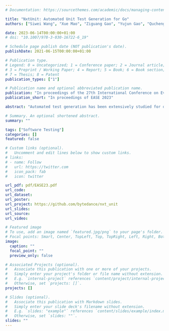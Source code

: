 ```yaml
---
# Documentation: https://sourcethemes.com/academic/docs/managing-content/

title: "NxtUnit: Automated Unit Test Generation for Go"
authors: ["Siwei Wang", "Xue Mao", "Ziguang Gao", "Yujun Gao", "Qucheng Shen", "Chao Peng"]

date: 2023-06-14T00:00:00+01:00
# doi: "10.1007/978-3-030-16722-6_19"

# Schedule page publish date (NOT publication's date).
publishDate: 2021-06-15T00:00:00+01:00

# Publication type.
# Legend: 0 = Uncategorized; 1 = Conference paper; 2 = Journal article;
# 3 = Preprint / Working Paper; 4 = Report; 5 = Book; 6 = Book section;
# 7 = Thesis; 8 = Patent
publication_types: ["1"]

# Publication name and optional abbreviated publication name.
publication: "In proceedings of the 27th International Conference on Evaluation and Assessment in Software Engineering (EASE 2023)"
publication_short: "In proceedings of EASE 2023"

abstract: "Automated test generation has been extensively studied for dynamically compiled or typed programming languages like Java and Python. However, Go, a popular statically compiled and typed programming language for server application development, has received limited support from existing tools. To address this gap, we present NxtUnit, an automatic unit test generation tool for Go that uses random testing and is well-suited for microservice architecture. NxtUnit employs a random approach to generate unit tests quickly, making it ideal for smoke testing and providing quick quality feedback. It comes with three types of interfaces: an integrated development environment (IDE) plugin, a command-line interface (CLI), and a browser-based platform. The plugin and CLI tool allow engineers to write unit tests more efficiently, while the platform provides unit test visualization and asynchronous unit test generation. We evaluated NxtUnit by generating unit tests for 13 open-source repositories and 500 ByteDance in-house repositories, resulting in a code coverage of 20.74% for in-house repositories. We conducted a survey among ByteDance engineers and found that NxtUnit can save them 48% of the time on writing unit tests. We have made the CLI tool available at https://github.com/bytedance/nxt_unit."

# Summary. An optional shortened abstract.
summary: ""

tags: ["Software Testing"]
categories: []
featured: false

# Custom links (optional).
#   Uncomment and edit lines below to show custom links.
# links:
# - name: Follow
#   url: https://twitter.com
#   icon_pack: fab
#   icon: twitter

url_pdf: pdf/EASE23.pdf
url_code:
url_dataset:
url_poster:
url_project: https://github.com/bytedance/nxt_unit
url_slides:
url_source:
url_video:

# Featured image
# To use, add an image named `featured.jpg/png` to your page's folder. 
# Focal points: Smart, Center, TopLeft, Top, TopRight, Left, Right, BottomLeft, Bottom, BottomRight.
image:
  caption: ""
  focal_point: ""
  preview_only: false

# Associated Projects (optional).
#   Associate this publication with one or more of your projects.
#   Simply enter your project's folder or file name without extension.
#   E.g. `internal-project` references `content/project/internal-project/index.md`.
#   Otherwise, set `projects: []`.
projects: []

# Slides (optional).
#   Associate this publication with Markdown slides.
#   Simply enter your slide deck's filename without extension.
#   E.g. `slides: "example"` references `content/slides/example/index.md`.
#   Otherwise, set `slides: ""`.
slides: ""
---
```

